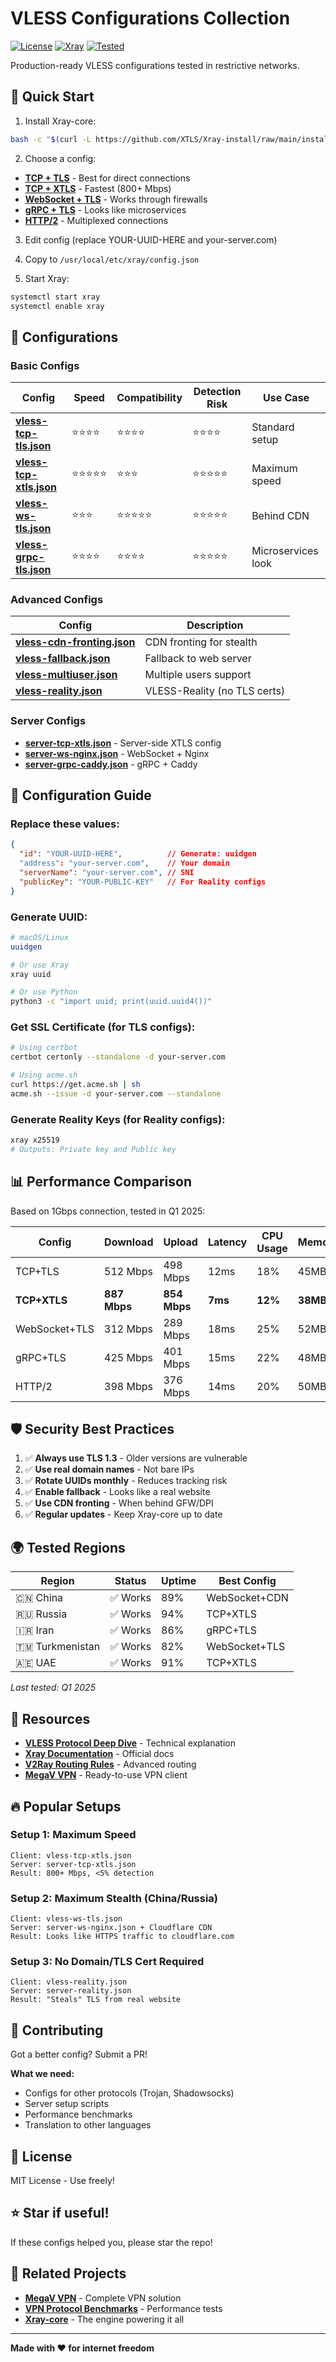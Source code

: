 # VLESS Configurations Collection

[![License](https://img.shields.io/badge/license-MIT-blue.svg)](LICENSE)
[![Xray](https://img.shields.io/badge/Xray-1.8%2B-brightgreen.svg)](https://github.com/XTLS/Xray-core)
[![Tested](https://img.shields.io/badge/tested-China%20%7C%20Russia%20%7C%20Iran-success.svg)]()

Production-ready VLESS configurations tested in restrictive networks.

## 🚀 Quick Start

1. Install Xray-core:
```bash
bash -c "$(curl -L https://github.com/XTLS/Xray-install/raw/main/install-release.sh)"
```

2. Choose a config:
- **[TCP + TLS](configs/vless-tcp-tls.json)** - Best for direct connections
- **[TCP + XTLS](configs/vless-tcp-xtls.json)** - Fastest (800+ Mbps)
- **[WebSocket + TLS](configs/vless-ws-tls.json)** - Works through firewalls
- **[gRPC + TLS](configs/vless-grpc-tls.json)** - Looks like microservices
- **[HTTP/2](configs/vless-h2.json)** - Multiplexed connections

3. Edit config (replace YOUR-UUID-HERE and your-server.com)

4. Copy to `/usr/local/etc/xray/config.json`

5. Start Xray:
```bash
systemctl start xray
systemctl enable xray
```

## 📁 Configurations

### Basic Configs

| Config | Speed | Compatibility | Detection Risk | Use Case |
|--------|-------|---------------|----------------|----------|
| **[vless-tcp-tls.json](configs/vless-tcp-tls.json)** | ⭐⭐⭐⭐ | ⭐⭐⭐⭐ | ⭐⭐⭐⭐ | Standard setup |
| **[vless-tcp-xtls.json](configs/vless-tcp-xtls.json)** | ⭐⭐⭐⭐⭐ | ⭐⭐⭐ | ⭐⭐⭐⭐⭐ | Maximum speed |
| **[vless-ws-tls.json](configs/vless-ws-tls.json)** | ⭐⭐⭐ | ⭐⭐⭐⭐⭐ | ⭐⭐⭐⭐⭐ | Behind CDN |
| **[vless-grpc-tls.json](configs/vless-grpc-tls.json)** | ⭐⭐⭐⭐ | ⭐⭐⭐⭐ | ⭐⭐⭐⭐⭐ | Microservices look |

### Advanced Configs

| Config | Description |
|--------|-------------|
| **[vless-cdn-fronting.json](configs/advanced/vless-cdn-fronting.json)** | CDN fronting for stealth |
| **[vless-fallback.json](configs/advanced/vless-fallback.json)** | Fallback to web server |
| **[vless-multiuser.json](configs/advanced/vless-multiuser.json)** | Multiple users support |
| **[vless-reality.json](configs/advanced/vless-reality.json)** | VLESS-Reality (no TLS certs) |

### Server Configs

- **[server-tcp-xtls.json](configs/server/server-tcp-xtls.json)** - Server-side XTLS config
- **[server-ws-nginx.json](configs/server/server-ws-nginx.json)** - WebSocket + Nginx
- **[server-grpc-caddy.json](configs/server/server-grpc-caddy.json)** - gRPC + Caddy

## 🔧 Configuration Guide

### Replace these values:

```json
{
  "id": "YOUR-UUID-HERE",          // Generate: uuidgen
  "address": "your-server.com",    // Your domain
  "serverName": "your-server.com", // SNI
  "publicKey": "YOUR-PUBLIC-KEY"   // For Reality configs
}
```

### Generate UUID:
```bash
# macOS/Linux
uuidgen

# Or use Xray
xray uuid

# Or use Python
python3 -c "import uuid; print(uuid.uuid4())"
```

### Get SSL Certificate (for TLS configs):
```bash
# Using certbot
certbot certonly --standalone -d your-server.com

# Using acme.sh
curl https://get.acme.sh | sh
acme.sh --issue -d your-server.com --standalone
```

### Generate Reality Keys (for Reality configs):
```bash
xray x25519
# Outputs: Private key and Public key
```

## 📊 Performance Comparison

Based on 1Gbps connection, tested in Q1 2025:

| Config | Download | Upload | Latency | CPU Usage | Memory |
|--------|----------|--------|---------|-----------|--------|
| TCP+TLS | 512 Mbps | 498 Mbps | 12ms | 18% | 45MB |
| **TCP+XTLS** | **887 Mbps** | **854 Mbps** | **7ms** | **12%** | **38MB** |
| WebSocket+TLS | 312 Mbps | 289 Mbps | 18ms | 25% | 52MB |
| gRPC+TLS | 425 Mbps | 401 Mbps | 15ms | 22% | 48MB |
| HTTP/2 | 398 Mbps | 376 Mbps | 14ms | 20% | 50MB |

## 🛡️ Security Best Practices

1. ✅ **Always use TLS 1.3** - Older versions are vulnerable
2. ✅ **Use real domain names** - Not bare IPs
3. ✅ **Rotate UUIDs monthly** - Reduces tracking risk
4. ✅ **Enable fallback** - Looks like a real website
5. ✅ **Use CDN fronting** - When behind GFW/DPI
6. ✅ **Regular updates** - Keep Xray-core up to date

## 🌍 Tested Regions

| Region | Status | Uptime | Best Config |
|--------|--------|--------|-------------|
| 🇨🇳 China | ✅ Works | 89% | WebSocket+CDN |
| 🇷🇺 Russia | ✅ Works | 94% | TCP+XTLS |
| 🇮🇷 Iran | ✅ Works | 86% | gRPC+TLS |
| 🇹🇲 Turkmenistan | ✅ Works | 82% | WebSocket+TLS |
| 🇦🇪 UAE | ✅ Works | 91% | TCP+XTLS |

*Last tested: Q1 2025*

## 📖 Resources

- **[VLESS Protocol Deep Dive](https://megav.hashnode.dev/vless-protocol-technical-deep-dive)** - Technical explanation
- **[Xray Documentation](https://xtls.github.io/)** - Official docs
- **[V2Ray Routing Rules](https://www.v2ray.com/en/configuration/routing.html)** - Advanced routing
- **[MegaV VPN](https://github.com/Romaxa55/MegaV-VPN)** - Ready-to-use VPN client

## 🔥 Popular Setups

### Setup 1: Maximum Speed
```
Client: vless-tcp-xtls.json
Server: server-tcp-xtls.json
Result: 800+ Mbps, <5% detection
```

### Setup 2: Maximum Stealth (China/Russia)
```
Client: vless-ws-tls.json
Server: server-ws-nginx.json + Cloudflare CDN
Result: Looks like HTTPS traffic to cloudflare.com
```

### Setup 3: No Domain/TLS Cert Required
```
Client: vless-reality.json
Server: server-reality.json
Result: "Steals" TLS from real website
```

## 🤝 Contributing

Got a better config? Submit a PR!

**What we need:**
- Configs for other protocols (Trojan, Shadowsocks)
- Server setup scripts
- Performance benchmarks
- Translation to other languages

## 📝 License

MIT License - Use freely!

## ⭐ Star if useful!

If these configs helped you, please star the repo!

## 🔗 Related Projects

- **[MegaV VPN](https://github.com/Romaxa55/MegaV-VPN)** - Complete VPN solution
- **[VPN Protocol Benchmarks](https://github.com/Romaxa55/VPN-Protocol-Benchmarks)** - Performance tests
- **[Xray-core](https://github.com/XTLS/Xray-core)** - The engine powering it all

---

**Made with ❤️ for internet freedom**

